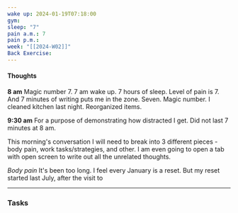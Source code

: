 ```yaml
---
wake up: 2024-01-19T07:18:00
gym: 
sleep: "7"
pain a.m.: 7
pain p.m.: 
week: "[[2024-W02]]"
Back Exercise:
---
```

#### Thoughts

**8 am**
Magic number 7. 7 am wake up. 7 hours of sleep. Level of pain is 7. And 7 minutes of writing puts me in the zone. 
Seven. Magic number. 
I cleaned kitchen last night. Reorganized items.

**9:30 am**
For a purpose of demonstrating how distracted I get. Did not last 7 minutes at 8 am. 

This morning's conversation I will need to break into 3 different pieces - body pain, work tasks/strategies, and other.
I am even going to open a tab with open screen to write out all the unrelated thoughts.

*Body pain*
It's been too long. I feel every January is a reset. But my reset started last July, after the visit to 

-----
### Tasks 
